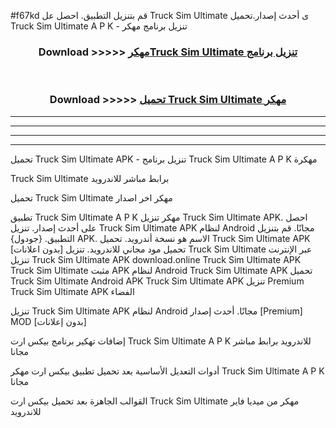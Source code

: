 #f67kd قم بتنزيل التطبيق. احصل عل Truck Sim Ultimate  ى أحدث إصدار.تحميل Truck Sim Ultimate  A P K - تنزيل برنامج مهكر



<div align="center">
<h3>Download >>>>> <a href="https://ar-sites.web.app/?ar= Truck Sim Ultimate ">مهكرTruck Sim Ultimate  تنزيل برنامج</a></h3><br>

<h3>Download >>>>> <a href="https://ar-sites.web.app/?ar= Truck Sim Ultimate ">تحميل Truck Sim Ultimate  مهكر</a></h3>
</div>


----------------------------------------------------------

----------------------------------------------------------

----------------------------------------------------------

----------------------------------------------------------


تحميل Truck Sim Ultimate  APK - تنزيل برنامج Truck Sim Ultimate  A P K مهكرة

Truck Sim Ultimate  برابط مباشر للاندرويد

تحميل Truck Sim Ultimate  مهكر اخر اصدار

تطبيق Truck Sim Ultimate  A P K مهكر
تنزيل Truck Sim Ultimate  APK. احصل على أحدث إصدار.
تنزيل Truck Sim Ultimate  APK لنظام Android مجانًا.
قم بتنزيل التطبيق. {جودول} APK. الاسم هو نسخة أندرويد.
تحميل Truck Sim Ultimate  APK [بدون اعلانات]
تحميل مود مجاني للاندرويد.
تنزيل Truck Sim Ultimate  عبر الإنترنت
تنزيل Truck Sim Ultimate  APK
download.online Truck Sim Ultimate  APK
Truck Sim Ultimate  مثبت APK لنظام Android
Truck Sim Ultimate  APK
تحميل Truck Sim Ultimate  Android APK
Truck Sim Ultimate  APK تنزيل Premium
Truck Sim Ultimate  APK الفضاء

تنزيل Truck Sim Ultimate  APK لنظام Android مجانًا. أحدث إصدار [Premium] MOD [بدون إعلانات]

إضافات تهكير برنامج بيكس ارت Truck Sim Ultimate  A P K للاندرويد برابط مباشر مجانا

أدوات التعديل الأساسية بعد تحميل تطبيق بيكس ارت مهكر Truck Sim Ultimate  A P K مجانا

القوالب الجاهزة بعد تحميل بيكس ارت Truck Sim Ultimate  مهكر من ميديا فاير للاندرويد




